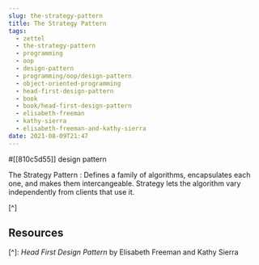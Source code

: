```yaml
---
slug: the-strategy-pattern
title: The Strategy Pattern
tags:
  - zettel
  - the-strategy-pattern
  - programming
  - oop
  - design-pattern
  - programming/oop/design-pattern
  - object-oriented-programming
  - head-first-design-pattern
  - book
  - book/head-first-design-pattern
  - elisabeth-freeman
  - kathy-sierra
  - elisabeth-freeman-and-kathy-sierra
date: 2021-08-09T21:47
---
```



#[[810c5d55]] design pattern

The Strategy Pattern
:   Defines a family of algorithms, encapsulates each one, and makes them
intercangeable. Strategy lets the algorithm vary independently from clients that
use it.

[^]

## Resources

[^]: _Head First Design Pattern_ by Elisabeth Freeman and Kathy Sierra
